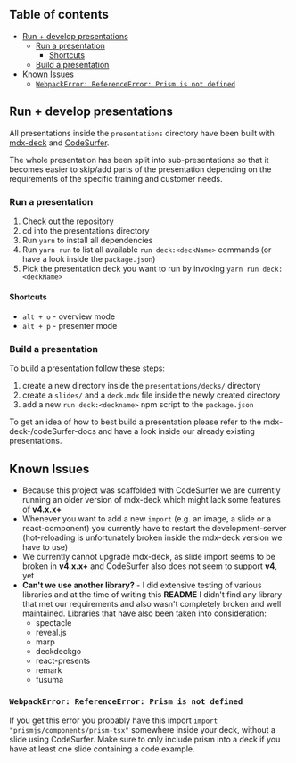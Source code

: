 ## Table of contents

<!-- vim-markdown-toc GFM -->

- [Run + develop presentations](#run--develop-presentations)
  - [Run a presentation](#run-a-presentation)
    - [Shortcuts](#shortcuts)
  - [Build a presentation](#build-a-presentation)
- [Known Issues](#known-issues)
  - [`WebpackError: ReferenceError: Prism is not defined`](#webpackerror-referenceerror-prism-is-not-defined)

<!-- vim-markdown-toc -->

## Run + develop presentations

All presentations inside the `presentations` directory have been built with [mdx-deck](https://github.com/jxnblk/mdx-deck) and [CodeSurfer](https://github.com/pomber/code-surfer).

The whole presentation has been split into sub-presentations so that it becomes easier to skip/add
parts of the presentation depending on the requirements of the specific training and customer needs.

### Run a presentation

1. Check out the repository
2. cd into the presentations directory
3. Run `yarn` to install all dependencies
4. Run `yarn run` to list all available `run deck:<deckName>` commands (or have a look inside the `package.json`)
5. Pick the presentation deck you want to run by invoking `yarn run deck:<deckName>`

#### Shortcuts

- `alt + o` - overview mode
- `alt + p` - presenter mode

### Build a presentation

To build a presentation follow these steps:

1. create a new directory inside the `presentations/decks/` directory
2. create a `slides/` and a `deck.mdx` file inside the newly created directory
3. add a new `run deck:<deckname>` npm script to the `package.json`

To get an idea of how to best build a presentation please refer to the mdx-deck-/codeSurfer-docs
and have a look inside our already existing presentations.

## Known Issues

- Because this project was scaffolded with CodeSurfer we are currently running an older version of mdx-deck which might lack some features of **v4.x.x+**
- Whenever you want to add a new `import` (e.g. an image, a slide or a react-component) you currently have to restart the development-server (hot-reloading is unfortunately broken inside the mdx-deck version we have to use)
- We currently cannot upgrade mdx-deck, as slide import seems to be broken in **v4.x.x+** and CodeSurfer also does not seem to support **v4**, yet
- **Can't we use another library?** - I did extensive testing of various libraries and at the time of writing this **README** I didn't find any library that met our requirements and also wasn't completely broken and well maintained. Libraries that have also been taken into consideration:
  - spectacle
  - reveal.js
  - marp
  - deckdeckgo
  - react-presents
  - remark
  - fusuma

### `WebpackError: ReferenceError: Prism is not defined`

If you get this error you probably have this import `import "prismjs/components/prism-tsx"` somewhere inside your deck,
without a slide using CodeSurfer.
Make sure to only include prism into a deck if you have at least one slide containing a code example.
